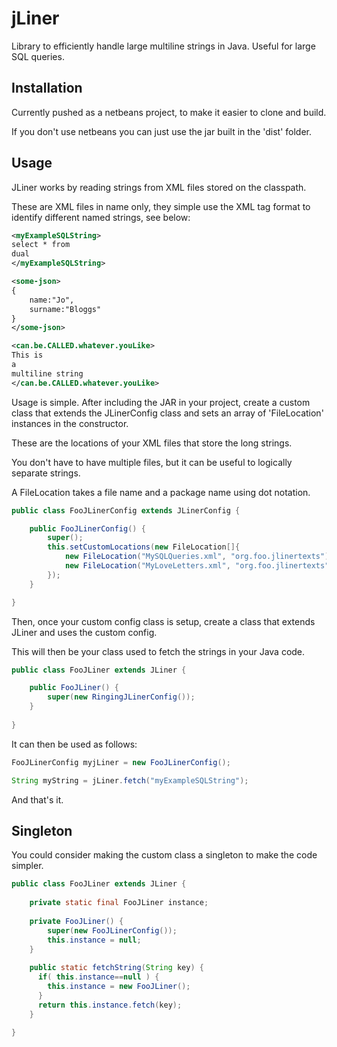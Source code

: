 # jLiner
Library to efficiently handle large multiline strings in Java. Useful for large SQL queries.

## Installation
Currently pushed as a netbeans project, to make it easier to clone and build.

If you don't use netbeans you can just use the jar built in the 'dist' folder.

## Usage

JLiner works by reading strings from XML files stored on the classpath. 

These are XML files in name only, they simple use the XML tag format to identify different named strings, see below:

```xml
<myExampleSQLString>
select * from 
dual
</myExampleSQLString>

<some-json>
{
    name:"Jo",
    surname:"Bloggs"
}
</some-json>

<can.be.CALLED.whatever.youLike>
This is
a
multiline string
</can.be.CALLED.whatever.youLike>
```

Usage is simple. After including the JAR in your project, 
create a custom class that extends the JLinerConfig class and sets an array of 'FileLocation' instances in the constructor.

These are the locations of your XML files that store the long strings. 

You don't have to have multiple files, but it can be useful to logically separate strings.

A FileLocation takes a file name and a package name using dot notation.

```java
public class FooJLinerConfig extends JLinerConfig {

    public FooJLinerConfig() {
        super();
        this.setCustomLocations(new FileLocation[]{
            new FileLocation("MySQLQueries.xml", "org.foo.jlinertexts"),
            new FileLocation("MyLoveLetters.xml", "org.foo.jlinertexts")
        });
    }

}
```

Then, once your custom config class is setup, create a class that extends JLiner and uses the custom config.

This will then be your class used to fetch the strings in your Java code.


```java
public class FooJLiner extends JLiner {

    public FooJLiner() {
        super(new RingingJLinerConfig());
    }
      
}
```

It can then be used as follows:

```java
FooJLinerConfig myjLiner = new FooJLinerConfig();

String myString = jLiner.fetch("myExampleSQLString");
```

And that's it.

## Singleton

You could consider making the custom class a singleton to make the code simpler.

```java
public class FooJLiner extends JLiner {
    
    private static final FooJLiner instance;
    
    private FooJLiner() {
        super(new FooJLinerConfig());
        this.instance = null;
    }
    
    public static fetchString(String key) {
      if( this.instance==null ) {
        this.instance = new FooJLiner();
      }
      return this.instance.fetch(key);
    }
    
}
```
